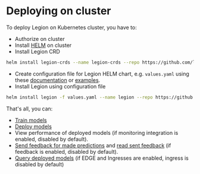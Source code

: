 # Deploying on cluster

To deploy Legion on Kubernetes cluster, you have to:
* Authorize on cluster
* Install [HELM](./gs_prerequirements.md#installed-helm-tool) on cluster
* Install Legion CRD
```bash
helm install legion-crds --name legion-crds --repo https://github.com/legion-platform/legion-helm-charts
```
* Create configuration file for Legion HELM chart, e.g. `values.yaml` using these [documentation](./ref_configuration.md) or [examples](./ref_legion_helm_values_examples.md).
* Install Legion using configuration file
```bash
helm install legion -f values.yaml --name legion --repo https://github.com/legion-platform/legion-helm-charts
```

That's all, you can:
* [Train models](./gs_training_model.md)
* [Deploy models](./gs_deploying_model.md)
* View performance of deployed models (if monitoring integration is enabled, disabled by default).
* [Send feedback for made predictions](./gs_feedback_loop.md) and [read sent feedback](./gs_feedback_loop.md) (if feedback is enabled, disabled by default).
* [Query deployed models](./gs_querying_model.md) (if EDGE and Ingresses are enabled, ingress is disabled by default)
